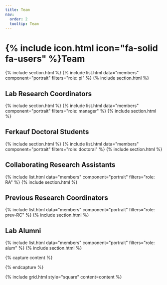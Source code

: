 ```yaml
---
title: Team
nav:
  order: 2
  tooltip: Team
---
```


# {% include icon.html icon="fa-solid fa-users" %}Team
{% include section.html %}
{% include list.html data="members" component="portrait" filters="role: pi" %}
{% include section.html %}

## Lab Research Coordinators
{% include section.html %}
{% include list.html data="members" component="portrait" filters="role: manager" %}
{% include section.html %}

## Ferkauf Doctoral Students 
{% include section.html %}
{% include list.html data="members" component="portrait" filters="role: doctoral" %}
{% include section.html %}

## Collaborating Research Assistants 
{% include list.html data="members" component="portrait" filters="role: RA" %}
{% include section.html %}

## Previous Research Coordinators
{% include list.html data="members" component="portrait" filters="role: prev-RC" %}
{% include section.html %}

## Lab Alumni
{% include list.html data="members" component="portrait" filters="role: alum" %}
{% include section.html %}

{% capture content %}

{% endcapture %}

{% include grid.html style="square" content=content %}
